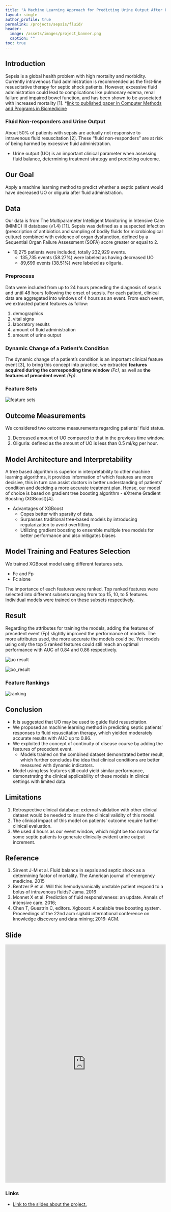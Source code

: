 ```yaml
---
title: "A Machine Learning Approach for Predicting Urine Output After Fluid Administration"
layout: single
author_profile: true
permalink: /projects/sepsis/fluid/
header:
  image: /assets/images/project_banner.png
  caption: ""
toc: true
---
```

## Introduction
Sepsis is a global health problem with high mortality and morbidity. Currently intravenous fluid administration is recommended as the first-line resuscitative therapy for septic shock patients. However, excessive fluid administration could lead to complications like pulmonary edema, renal failure and impaired bowel function, and has been shown to be associated with increased mortality [1].
*[link to published paper in Computer Methods and Programs in Biomedicine](https://www.sciencedirect.com/science/article/pii/S0169260718318182)

### Fluid Non-responders and Urine Output
About 50% of patients with sepsis are actually not responsive to intravenous fluid resuscitation [2]. These “fluid non-responders” are at risk of being harmed by excessive fluid administration.
- Urine output (UO) is an important clinical parameter when assessing fluid balance, determining treatment strategy and predicting outcome. 

## Our Goal
Apply a machine learning method to predict whether a septic patient would have decreased UO or oliguria after fluid administration.

## Data
Our data is from The Multiparameter Intelligent Monitoring in Intensive Care (MIMIC) III database (v1.4) [11]. Sepsis was defined as a suspected infection (prescription of antibiotics and sampling of bodily fluids for microbiological culture) combined with evidence of organ dysfunction, defined by a Sequential Organ Failure Assessment (SOFA) score greater or equal to 2.
- 19,275 patients were included, totally 232,929 events. 
  - 135,735 events (58.27%) were labeled as having decreased UO
  - 89,699 events (38.51%) were labeled as oliguria.

### Preprocess
Data were included from up to 24 hours preceding the diagnosis of sepsis and until 48 hours following the onset of sepsis. For each patient, clinical data are aggregated into windows of 4 hours as an event. From each event, we extracted patient features as follow:
1. demographics
2. vital signs
3. laboratory results
4. amount of fluid administration
5. amount of urine output

### Dynamic Change of a Patient’s Condition
The dynamic change of a patient’s condition is an important clinical feature event [3], to bring this concept into practice, we extracted **features acquired during the corresponding time window** *(Fc)*, as well as **the features of precedent event** *(Fp)*. 

### Feature Sets
![feature sets](/assets/images/sepsis/features.png)

## Outcome Measurements
We considered two outcome measurements regarding patients' fluid status.
1. Decreased amount of UO compared to that in the previous time window. 
2. Oliguria: defined as the amount of UO is less than 0.5 ml/kg per hour.

## Model Architecture and Interpretability
A tree based algorithm is superior in interpretability to other machine learning algorithms, it provides information of which features are more decisive, this in turn can assist doctors in better understanding of patients’ condition and deciding a more accurate treatment plan. Hense, our model of choice is based on gradient tree boosting algorithm - eXtreme Gradient Boosting (XGBoost)[4].
- Advantages of XGBoost
  - Copes better with sparsity of data. 
  - Surpasses traditional tree-based models by introducing regularization to avoid overfitting
  - Utilizing gradient boosting to ensemble multiple tree models for better performance and also mitigates biases

## Model Training and Features Selection
We trained XGBoost model using different features sets.
 - Fc and Fp
 - Fc alone

The importance of each features were ranked. Top ranked features were selected into different subsets ranging from top 15, 10, to 5 features. Individual models were trained on these subsets respectively.

## Result
Regarding the attributes for training the models, adding the features of precedent event (Fp) slightly improved the performance of models. The more attributes used, the more accurate the models could be. Yet models using only the top 5 ranked features could still reach an optimal performance with AUC of 0.84 and 0.86 respectively.

![uo result](/assets/images/sepsis/result_uo.png)

![bo_result](/assets/images/sepsis/result_bo.png)

### Feature Rankings
![ranking](/assets/images/sepsis/ranking.png)

## Conclusion
- It is suggested that UO may be used to guide fluid resuscitation.
- We proposed an machine learning method in predicting septic patients’ responses to fluid resuscitation therapy, which yielded moderately accurate results with AUC up to 0.86. 
- We exploited the concept of continuity of disease course by adding the features of precedent event. 
  - Models trained on the combined dataset demonstrated better result, which further concludes the idea that clinical conditions are better measured with dynamic indicators.
- Model using less features still could yield similar performance, demonstrating the clinical applicability of these models in clinical settings with limited data.

## Limitations
1. Retrospective clinical database: 
external validation with other clinical dataset would be needed to insure the clinical validity of this model.
2. The clinical impact of this model on patients’ outcome require further clinical evaluation.
3. We used 4 hours as our event window, which might be too narrow for some septic patients to generate clinically evident urine output increment.

## Reference
1. Sirvent J-M et al. Fluid balance in sepsis and septic shock as a determining factor of mortality. The American journal of emergency medicine. 2015
2. Bentzer P et al. Will this hemodynamically unstable patient respond to a bolus of intravenous fluids? Jama. 2016
3. Monnet X et al. Prediction of fluid responsiveness: an update. Annals of intensive care. 2016;
4. Chen T, Guestrin C, editors. Xgboost: A scalable tree boosting system. Proceedings of the 22nd acm sigkdd international conference on knowledge discovery and data mining; 2016: ACM.


## Slide

<style>
.responsive-wrap iframe{ max-width: 100%;}
</style>
<div class="responsive-wrap">
<!-- this is the embed code provided by Google -->
  <iframe src="https://docs.google.com/presentation/d/e/2PACX-1vT9_UWWfsmO5d85xt2zlj_G_0FW2IQ-MtKvTTi-_Jgf0NOxy6T3jTFbYAhmweak_AK4pEYZhGSqQ6sf/embed?start=false&loop=false&delayms=3000" frameborder="0" width="1280" height="749" allowfullscreen="true" mozallowfullscreen="true" webkitallowfullscreen="true"></iframe>
<!-- Google embed ends -->
</div>

### Links
- [Link to the slides about the project.](https://docs.google.com/presentation/d/1qA-_bxv17Pg7QewqsE0j3yZjosC6tx63Jm4xko1ksPE/edit?usp=sharing)